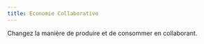 ```yaml
---
title: Economie Collaborative
---
```


Changez la manière de produire et de consommer en collaborant.